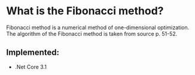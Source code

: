 What is the Fibonacci method?
=====================
Fibonacci method is a numerical method of one-dimensional optimization.
The algorithm of the Fibonacci method is taken from source p. 51-52.

## Implemented:

- .Net Core 3.1
